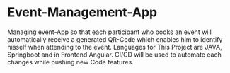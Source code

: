 # Event-Management-App
Managing event-App so that each participant who books an event will automatically receive a generated QR-Code which enables him to identify hisself when attending to the event. Languages for This Project are JAVA, Springboot and in Frontend Angular. CI/CD will be used to automate each changes while pushing new Code features.
